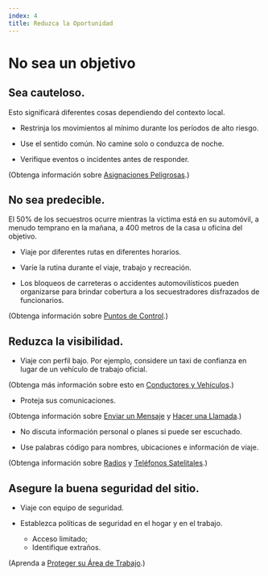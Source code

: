 ```yaml
---
index: 4
title: Reduzca la Oportunidad
---
```

# No sea un objetivo

## Sea cauteloso.

Esto significará diferentes cosas dependiendo del contexto local.

*   Restrinja los movimientos al mínimo durante los períodos de alto riesgo.

*   Use el sentido común. No camine solo o conduzca de noche.

*   Verifique eventos o incidentes antes de responder.

(Obtenga información sobre [Asignaciones Peligrosas](umbrella://work/dangerous-assignments).)

## No sea predecible.

El 50% de los secuestros ocurre mientras la víctima está en su automóvil, a menudo temprano en la mañana, a 400 metros de la casa u oficina del objetivo.

*   Viaje por diferentes rutas en diferentes horarios.

*   Varíe la rutina durante el viaje, trabajo y recreación.

*   Los bloqueos de carreteras o accidentes automovilísticos pueden organizarse para brindar cobertura a los secuestradores disfrazados de funcionarios.

(Obtenga información sobre [Puntos de Control](umbrella://travel/checkpoints).)

## Reduzca la visibilidad.

* Viaje con perfil bajo. Por ejemplo, considere un taxi de confianza en lugar de un vehículo de trabajo oficial.

(Obtenga más información sobre esto en [Conductores y Vehículos](umbrella://travel/vehicles/beginner/s_drivers-and-vehicles.md).)

* Proteja sus comunicaciones.

(Obtenga información sobre [Enviar un Mensaje](umbrella://communications/sending-a-message)  y [Hacer una Llamada](umbrella://communications/making-a-call).)

* No discuta información personal o planes si puede ser escuchado.

* Use palabras código para nombres, ubicaciones e información de viaje.

(Obtenga información sobre [Radios](umbrella://communications/radios-and-satellite-phones/beginner) y [Teléfonos Satelitales](umbrella://communications/radios-and-satellite-phones/advanced).)

## Asegure la buena seguridad del sitio.

* Viaje con equipo de seguridad.

* Establezca políticas de seguridad en el hogar y en el trabajo.
    * Acceso limitado;
    * Identifique extraños.

(Aprenda a [Proteger su Área de Trabajo](umbrella://information/protect-your-workspace).)